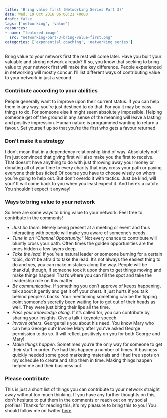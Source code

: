 ```yaml
---
title: 'Bring value first (Networking Series Part 3)'
date: Wed, 19 Oct 2016 06:00:21 +0000
draft: false
tags: ['networking', 'value']
resources:
- name: "featured-image"
  src: "networking-part-3-bring-value-first.png"
categories: ['exponential coaching', 'networking series']
---
```


Bring value to your network first the rest will come later. Have you built your valuable and strong network already? If so, you know that seeking to bring value to your network first will make the key difference. People experienced in networking will mostly concur. I’ll list different ways of contributing value to your network in just a second.

### Contribute according to your abilities

People generally want to improve upon their current status. If you can help them in any way, you’re just destined to do that. For you it may be easy things to do. For someone else it might seem absolutely impossible. Helping someone get off the ground in any sense of the meaning will leave a lasting and positive impression. Human nature is programmed wanting to return a favour. Set yourself up so that you’re the first who gets a favour returned.

### Don't make it a strategy

I don’t mean that in a dependency relationship kind of way. Absolutely not! I’m just convinced that giving first will also make you the first to receive. That doesn’t have anything to do with just throwing away your money or donating all of your time to every charity that may cross your path or paying everyone their bus ticket! Of course you have to choose wisely on whom you’re going to help out. But don’t overdo it with tactics. Just be kind, will you? It will come back to you when you least expect it. And here’s a catch: You shouldn’t expect it anyway!

### Ways to bring value to your network

So here are some ways to bring value to your network. Feel free to contribute in the comments!

* _Just be there._ Merely being present at a meeting or event and thus interacting with people will make you aware of someone’s needs.
* _Tune in on “Channel Opportunity.”_ Not every chance to contribute will bluntly cross your path. Often times the golden opportunities are the ones hidden a few layers deep.
* _Take the lead._ If you’re a natural leader or someone burning for a certain topic, don’t be afraid to take the lead. It’s not always the easiest thing to do and yes, you can make mistakes along the way. People will be thankful, though, if someone took it upon them to get things moving and make things happen! That’s where you can fill the spot and take the leadership role on this matter.
* _Be communicative._ If something you don’t approve of keeps happening, talk about it gently and get it off your chest. It just hurts if you talk behind people\`s backs. Your mentioning something can be the tipping point someone’s secretly been waiting for to get out of their heads as well. They were just biting their lips all the time.
* _Pass your knowledge along._ If it’s called for, you can contribute by sharing your insights. Give a talk / keynote speech.
* _Involve others._ George tells you about his need. You know Mary who can help George out? Involve Mary after you’ve asked George permission to do so. It will reflect positively on you for both George and Mary!
* _Make things happen._ Sometimes you’re the only way for someone to get their stuff in order. I’ve had this happen a number of times. A business quickly needed some good marketing materials and I had free spots on my schedule to create and ship them in time. Making things happen helped me and their business out.

### Please contribute

This is just a short list of things you can contribute to your network straight away without too much thinking. If you have any further thoughts on this, don't hesitate to put them in the comments or reach out on my social profiles! Thanks for reading this, it's my pleasure to bring this to you! You should follow me on twitter [here](https://www.twitter.com/markcheret).
